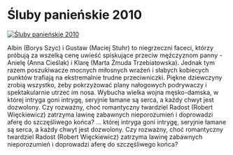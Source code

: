 Śluby panieńskie 2010 
=============
[![Śluby panieńskie 2010 ](http://vidos.pl/images/player.gif)](http://vidos.pl/luby-panienskie-2010)

 Albin (Borys Szyc) i Gustaw (Maciej Stuhr) to niegrzeczni faceci, którzy próbują za wszelką cenę uwieść spiskujące przeciw mężczyznom panny - Anielę (Anna Cieślak) i Klarę (Marta Żmuda Trzebiatowska). Jednak tym razem poszukiwacze mocnych miłosnych wrażeń i słabych kobiecych punktów trafiają na ekstremalnie trudne przeciwniczki. Piękne dziewczyny zrobią wszystko, żeby pokrzyżować plany nałogowych podrywaczy i spektakularnie utrzeć im nosa. Wybucha wielka wojna męsko-damska, w której intryga goni intrygę, seryjnie łamane są serca, a każdy chwyt jest dozwolony. Czy rozważny, choć romantyczny twardziel Radost (Robert Więckiewicz) zatrzyma lawinę zabawnych nieporozumień i doprowadzi aferę do szczęśliwego końca?   ... której intryga goni intrygę, seryjnie łamane są serca, a każdy chwyt jest dozwolony. Czy rozważny, choć romantyczny twardziel Radost (Robert Więckiewicz) zatrzyma lawinę zabawnych nieporozumień i doprowadzi aferę do szczęśliwego końca?
